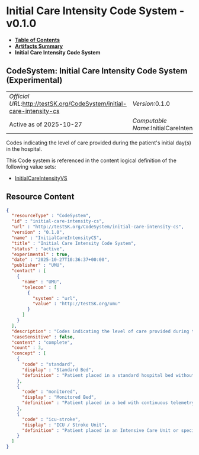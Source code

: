 # Initial Care Intensity Code System - v0.1.0

* [**Table of Contents**](toc.md)
* [**Artifacts Summary**](artifacts.md)
* **Initial Care Intensity Code System**

## CodeSystem: Initial Care Intensity Code System (Experimental) 

| | |
| :--- | :--- |
| *Official URL*:http://testSK.org/CodeSystem/initial-care-intensity-cs | *Version*:0.1.0 |
| Active as of 2025-10-27 | *Computable Name*:InitialCareIntensityCS |

 
Codes indicating the level of care provided during the patient's initial day(s) in the hospital. 

 This Code system is referenced in the content logical definition of the following value sets: 

* [InitialCareIntensityVS](ValueSet-initial-care-intensity-vs.md)



## Resource Content

```json
{
  "resourceType" : "CodeSystem",
  "id" : "initial-care-intensity-cs",
  "url" : "http://testSK.org/CodeSystem/initial-care-intensity-cs",
  "version" : "0.1.0",
  "name" : "InitialCareIntensityCS",
  "title" : "Initial Care Intensity Code System",
  "status" : "active",
  "experimental" : true,
  "date" : "2025-10-27T10:36:37+00:00",
  "publisher" : "UMU",
  "contact" : [
    {
      "name" : "UMU",
      "telecom" : [
        {
          "system" : "url",
          "value" : "http://testSK.org/umu"
        }
      ]
    }
  ],
  "description" : "Codes indicating the level of care provided during the patient's initial day(s) in the hospital.",
  "caseSensitive" : false,
  "content" : "complete",
  "count" : 3,
  "concept" : [
    {
      "code" : "standard",
      "display" : "Standard Bed",
      "definition" : "Patient placed in a standard hospital bed without continuous monitoring."
    },
    {
      "code" : "monitored",
      "display" : "Monitored Bed",
      "definition" : "Patient placed in a bed with continuous telemetry or other monitoring (outside ICU)."
    },
    {
      "code" : "icu-stroke",
      "display" : "ICU / Stroke Unit",
      "definition" : "Patient placed in an Intensive Care Unit or specialized Stroke Unit."
    }
  ]
}

```
